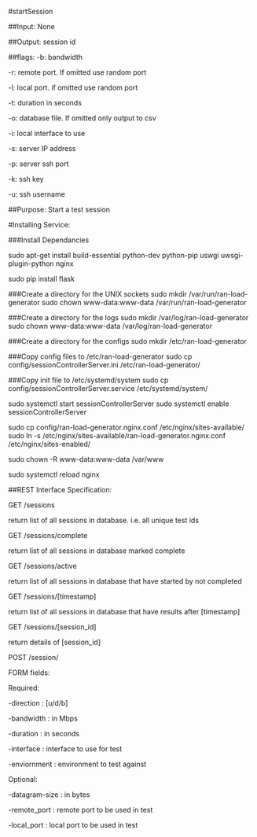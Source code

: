 #startSession

##Input:
None

##Output:
session id

##flags:
-b: bandwidth

-r: remote port. If omitted use random port

-l: local port. if omitted use random port

-t: duration in seconds

-o: database file. If omitted only output to csv

-i: local interface to use

-s: server IP address

-p: server ssh port

-k: ssh key

-u: ssh username

##Purpose:
Start a test session

#Installing Service:

###Install Dependancies

sudo apt-get install build-essential python-dev python-pip uswgi uwsgi-plugin-python nginx

sudo pip install flask

###Create a directory for the UNIX sockets
sudo mkdir /var/run/ran-load-generator
sudo chown www-data:www-data /var/run/ran-load-generator

###Create a directory for the logs
sudo mkdir /var/log/ran-load-generator
sudo chown www-data:www-data /var/log/ran-load-generator

###Create a directory for the configs
sudo mkdir /etc/ran-load-generator

###Copy config files to /etc/ran-load-generator
sudo cp config/sessionControllerServer.ini /etc/ran-load-generator/

###Copy init file to /etc/systemd/system
sudo cp config/sessionControllerServer.service /etc/systemd/system/

sudo systemctl start sessionControllerServer
sudo systemctl enable sessionControllerServer

sudo cp config/ran-load-generator.nginx.conf /etc/nginx/sites-available/
sudo ln -s /etc/nginx/sites-available/ran-load-generator.nginx.conf /etc/nginx/sites-enabled/

sudo chown -R www-data:www-data /var/www

sudo systemctl reload nginx

##REST Interface Specification:

GET /sessions

return list of all sessions in database. i.e. all unique test ids

GET /sessions/complete

return list of all sessions in database marked complete

GET /sessions/active

return list of all sessions in database that have started by not completed

GET /sessions/[timestamp]

return list of all sessions in database that have results after [timestamp]

GET /sessions/[session_id]

return details of [session_id]

POST /session/

FORM fields:

Required:

-direction : [u/d/b]

-bandwidth : in Mbps

-duration : in seconds

-interface : interface to use for test

-enviornment : environment to test against

Optional:

-datagram-size : in bytes

-remote_port : remote port to be used in test

-local_port : local port to be used in test
